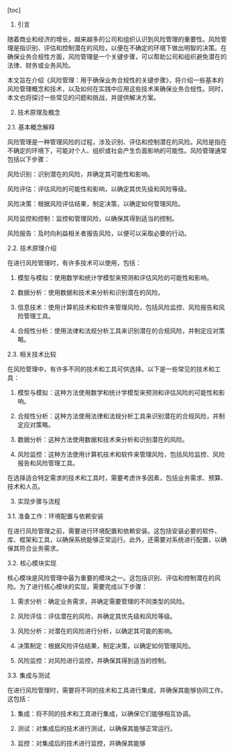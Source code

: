 
[toc]                    
                
                
1. 引言

随着商业和经济的增长，越来越多的公司和组织认识到风险管理的重要性。风险管理是指识别、评估和控制潜在的风险，以便在不确定的环境下做出明智的决策。在确保业务合规性方面，风险管理是一个关键步骤，可以帮助公司和组织避免潜在的法律、财务或业务风险。

本文旨在介绍《风险管理：用于确保业务合规性的关键步骤》，将介绍一些基本的风险管理概念和技术，以及如何在实践中应用这些技术来确保业务合规性。同时，本文也将探讨一些常见的问题和挑战，并提供解决方案。

2. 技术原理及概念

2.1. 基本概念解释

风险管理是一种管理风险的过程，涉及识别、评估和控制潜在的风险。风险是指在不确定的环境下，可能对个人、组织或社会产生负面影响的可能性。风险管理通常包括以下步骤：

风险识别：识别潜在的风险，并确定其可能性和影响。

风险评估：评估风险的可能性和影响，以确定其优先级和风险等级。

风险决策：根据风险评估结果，制定决策，以确定如何管理风险。

风险监控和控制：监控和管理风险，以确保其得到适当的控制。

风险报告：及时向利益相关者报告风险，以便可以采取必要的行动。

2.2. 技术原理介绍

在进行风险管理时，有许多技术可以使用，包括：

1. 模型与模拟：使用数学和统计学模型来预测和评估风险的可能性和影响。

2. 数据分析：使用数据和技术来分析和识别潜在的风险。

3. 信息技术：使用计算机技术和软件来管理风险，包括风险监控、风险报告和风险管理工具。

4. 合规性分析：使用法律和法规分析工具来识别潜在的合规风险，并制定应对策略。

2.3. 相关技术比较

在风险管理中，有许多不同的技术和工具可供选择。以下是一些常见的技术和工具：

1. 模型与模拟：这种方法使用数学和统计学模型来预测和评估风险的可能性和影响。

2. 合规性分析：这种方法使用法律和法规分析工具来识别潜在的合规风险，并制定应对策略。

3. 数据分析：这种方法使用数据和技术来分析和识别潜在的风险。

4. 风险监控：这种方法使用计算机技术和软件来管理风险，包括风险监控、风险报告和风险管理工具。

在选择适合特定需求的技术和工具时，需要考虑许多因素，包括业务需求、预算、技术和人员。

3. 实现步骤与流程

3.1. 准备工作：环境配置与依赖安装

在进行风险管理之前，需要进行环境配置和依赖安装。这包括安装必要的软件、库、框架和工具，以确保系统能够正常运行。此外，还需要对系统进行配置，以确保其符合业务需求。

3.2. 核心模块实现

核心模块是风险管理中最为重要的模块之一。这包括识别、评估和控制潜在的风险。为了进行核心模块的实现，需要完成以下步骤：

1. 需求分析：确定业务需求，并确定需要管理的不同类型的风险。

2. 风险评估：评估潜在的风险，并确定其优先级和风险等级。

3. 风险分析：对潜在的风险进行分析，以确定其可能的影响。

4. 决策制定：根据风险评估结果，制定决策，以确定如何管理风险。

5. 风险监控：对风险进行监控，并确保其得到适当的控制。

3.3. 集成与测试

在进行风险管理时，需要将不同的技术和工具进行集成，并确保其能够协同工作。这包括：

1. 集成：将不同的技术和工具进行集成，以确保它们能够相互协调。

2. 测试：对集成后的技术进行测试，以确保其能够正常运行。

3. 监控：对集成后的技术进行监控，并确保其能够

